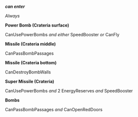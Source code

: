 ﻿***can enter***

*Always*

**Power Bomb (Crateria surface)**

CanUsePowerBombs *and either* SpeedBooster *or* CanFly

**Missile (Crateria middle)**

CanPassBombPassages

**Missile (Crateria bottom)**

CanDestroyBombWalls

**Super Missile (Crateria)**

CanUsePowerBombs *and* 2 EnergyReserves *and* SpeedBooster

**Bombs**

CanPassBombPassages *and* CanOpenRedDoors
